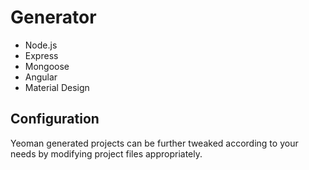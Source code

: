 # Generator

* Node.js
* Express
* Mongoose
* Angular
* Material Design

## Configuration
Yeoman generated projects can be further tweaked according to your needs by modifying project files appropriately.